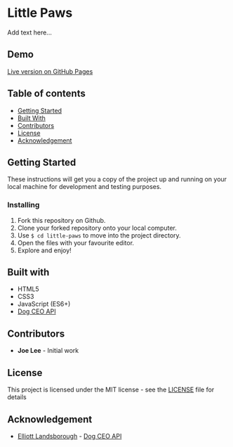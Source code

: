 # Little Paws

Add text here...

## Demo

[Live version on GitHub Pages](https://joedravarol.github.io/little-paws/)

## Table of contents

- [Getting Started](https://github.com/joedravarol/little-paws#getting-started)
- [Built With](https://github.com/joedravarol/little-paws#built-with)
- [Contributors](https://github.com/joedravarol/little-paws#contributors)
- [License](https://github.com/joedravarol/little-paws#license)
- [Acknowledgement](https://github.com/joedravarol/little-paws#acknowledgement)

## Getting Started

These instructions will get you a copy of the project up and running on your local machine for development and testing purposes.

### Installing

1. Fork this repository on Github.
1. Clone your forked repository onto your local computer.
1. Use `$ cd little-paws` to move into the project directory.
1. Open the files with your favourite editor.
1. Explore and enjoy!

## Built with

- HTML5
- CSS3
- JavaScript (ES6+)
- [Dog CEO API](https://dog.ceo/dog-api/)

## Contributors

- **Joe Lee** - Initial work

## License

This project is licensed under the MIT license - see the [LICENSE](LICENSE) file for details

## Acknowledgement

- [Elliott Landsborough](https://github.com/ElliottLandsborough) - [Dog CEO API](https://dog.ceo/dog-api/)
